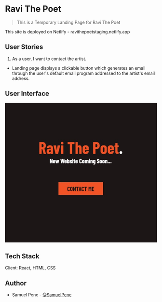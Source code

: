 # Ravi The Poet

> This is a Temporary Landing Page for Ravi The Poet

This site is deployed on Netlify - ravithepoetstaging.netlify.app

## User Stories

1. As a user, I want to contact the artist.

- Landing page displays a clickable button which generates an email through the user's default email program addressed to the artist's email address.

## User Interface

![Landing Page](https://github.com/SamuelPene/ravithepoet/blob/main/src/Assets/RTPHomePage.jpg "Landing Page")

## Tech Stack

Client: React, HTML, CSS

## Author

- Samuel Pene - [@SamuelPene](https://github.com/SamuelPene/)
